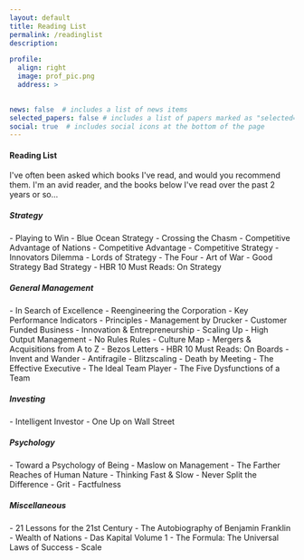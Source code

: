 ```yaml
---
layout: default
title: Reading List
permalink: /readinglist
description: 

profile:
  align: right
  image: prof_pic.png
  address: >
   

news: false  # includes a list of news items
selected_papers: false # includes a list of papers marked as "selected={true}"
social: true  # includes social icons at the bottom of the page
---
```


<h4>Reading List</h4>
<p>I've often been asked which books I've read, and would you recommend them. I'm an avid reader, and the books below I've read over the past 2 years or so...</p>

<h5>Strategy</h5>
- Playing to Win
- Blue Ocean Strategy
- Crossing the Chasm
- Competitive Advantage of Nations
- Competitive Advantage
- Competitive Strategy 
- Innovators Dilemma
- Lords of Strategy
- The Four
- Art of War
- Good Strategy Bad Strategy
- HBR 10 Must Reads: On Strategy

<h5>General Management</h5>
- In Search of Excellence
- Reengineering the Corporation
- Key Performance Indicators
- Principles
- Management by Drucker
- Customer Funded Business
- Innovation & Entrepreneurship
- Scaling Up
- High Output Management
- No Rules Rules
- Culture Map
- Mergers & Acquisitions from A to Z
- Bezos Letters
- HBR 10 Must Reads: On Boards
- Invent and Wander
- Antifragile
- Blitzscaling
- Death by Meeting
- The Effective Executive
- The Ideal Team Player
- The Five Dysfunctions of a Team

<h5>Investing</h5>
- Intelligent Investor
- One Up on Wall Street

<h5>Psychology</h5>
- Toward a Psychology of Being
- Maslow on Management
- The Farther Reaches of Human Nature
- Thinking Fast & Slow
- Never Split the Difference
- Grit
- Factfulness

<h5>Miscellaneous</h5>
- 21 Lessons for the 21st Century
- The Autobiography of Benjamin Franklin
- Wealth of Nations
- Das Kapital Volume 1
- The Formula: The Universal Laws of Success
- Scale